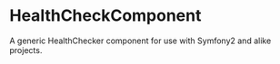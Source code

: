 HealthCheckComponent
====================

A generic HealthChecker component for use with Symfony2 and alike projects.
